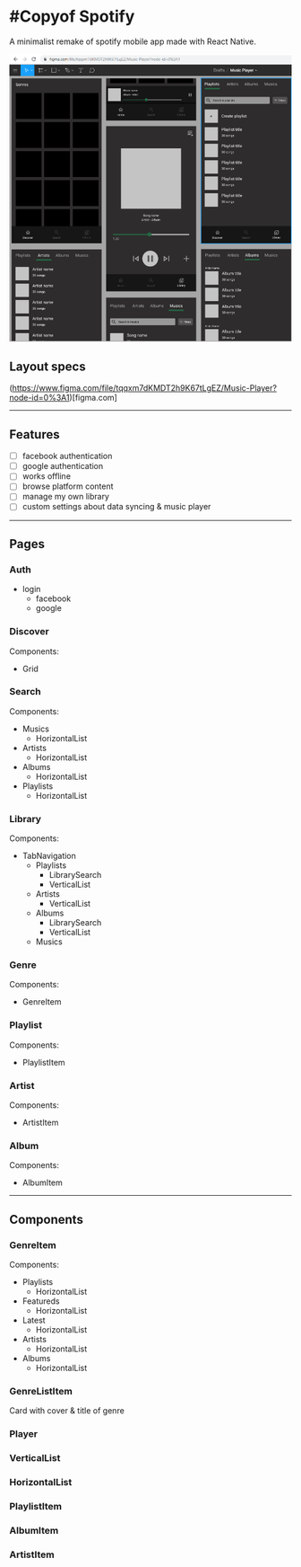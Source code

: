 # \#Copyof Spotify

A minimalist remake of spotify mobile app made with React Native.

![Screenshots](https://raw.githubusercontent.com/vineckb/copyof-spotify-mobile/master/screenshots.png)

## Layout specs

(https://www.figma.com/file/tqqxm7dKMDT2h9K67tLgEZ/Music-Player?node-id=0%3A1)[figma.com]

---

## Features

* [ ] facebook authentication
* [ ] google authentication
* [ ] works offline
* [ ] browse platform content
* [ ] manage my own library
* [ ] custom settings about data syncing & music player

---

## Pages

### Auth
  * login
    * facebook
    * google

### Discover

Components:

* Grid<GenreListItem>

### Search

Components:

* Musics
  * HorizontalList<MusicListItem>
* Artists
  * HorizontalList<ListItem>
* Albums
  * HorizontalList<ListItem>
* Playlists
  * HorizontalList<ListItem>


### Library

Components:

* TabNavigation
  * Playlists
    * LibrarySearch
    * VerticalList<ListItem>
  * Artists
    * VerticalList<ListItem>
  * Albums
    * LibrarySearch
    * VerticalList<ListItem>
  * Musics

### Genre

Components:

* GenreItem

### Playlist

Components:

* PlaylistItem

### Artist

Components:

* ArtistItem

### Album

Components:

* AlbumItem

---

## Components

### GenreItem

Components:

* Playlists
  * HorizontalList<ListItem>
* Featureds
  * HorizontalList<MusicListItem>
* Latest
  * HorizontalList<MusicListItem>
* Artists
  * HorizontalList<ListItem>
* Albums
  * HorizontalList<ListItem>


### GenreListItem

Card with cover & title of genre

### Player
### VerticalList
### HorizontalList
### PlaylistItem
### AlbumItem
### ArtistItem


